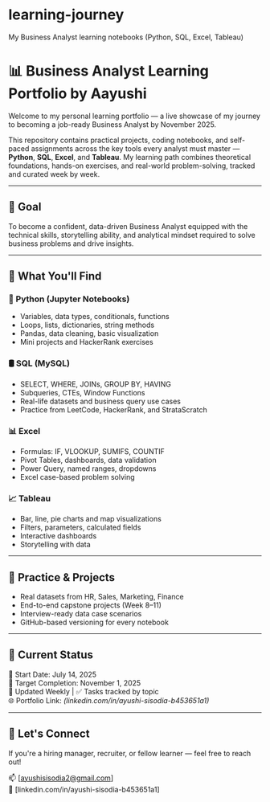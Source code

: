 # learning-journey
My Business Analyst learning notebooks (Python, SQL, Excel, Tableau)
# 📊 Business Analyst Learning Portfolio by Aayushi

Welcome to my personal learning portfolio — a live showcase of my journey to becoming a job-ready Business Analyst by November 2025.

This repository contains practical projects, coding notebooks, and self-paced assignments across the key tools every analyst must master — **Python**, **SQL**, **Excel**, and **Tableau**. My learning path combines theoretical foundations, hands-on exercises, and real-world problem-solving, tracked and curated week by week.

---

## 🚀 Goal

To become a confident, data-driven Business Analyst equipped with the technical skills, storytelling ability, and analytical mindset required to solve business problems and drive insights.

---

## 📘 What You'll Find

### 🐍 Python (Jupyter Notebooks)
- Variables, data types, conditionals, functions
- Loops, lists, dictionaries, string methods
- Pandas, data cleaning, basic visualization
- Mini projects and HackerRank exercises

### 🛢 SQL (MySQL)
- SELECT, WHERE, JOINs, GROUP BY, HAVING
- Subqueries, CTEs, Window Functions
- Real-life datasets and business query use cases
- Practice from LeetCode, HackerRank, and StrataScratch

### 📊 Excel
- Formulas: IF, VLOOKUP, SUMIFS, COUNTIF
- Pivot Tables, dashboards, data validation
- Power Query, named ranges, dropdowns
- Excel case-based problem solving

### 📈 Tableau
- Bar, line, pie charts and map visualizations
- Filters, parameters, calculated fields
- Interactive dashboards
- Storytelling with data

---

## 🧪 Practice & Projects
- Real datasets from HR, Sales, Marketing, Finance
- End-to-end capstone projects (Week 8–11)
- Interview-ready data case scenarios
- GitHub-based versioning for every notebook

---

## 🧠 Current Status
📅 Start Date: July 14, 2025  
🎯 Target Completion: November 1, 2025  
🔁 Updated Weekly | ✅ Tasks tracked by topic  
🌐 Portfolio Link: *(linkedin.com/in/ayushi-sisodia-b453651a1)*

---

## 🤝 Let's Connect
If you're a hiring manager, recruiter, or fellow learner — feel free to reach out!

📫 [ayushisisodia2@gmail.com]  
🔗 [linkedin.com/in/ayushi-sisodia-b453651a1]  


